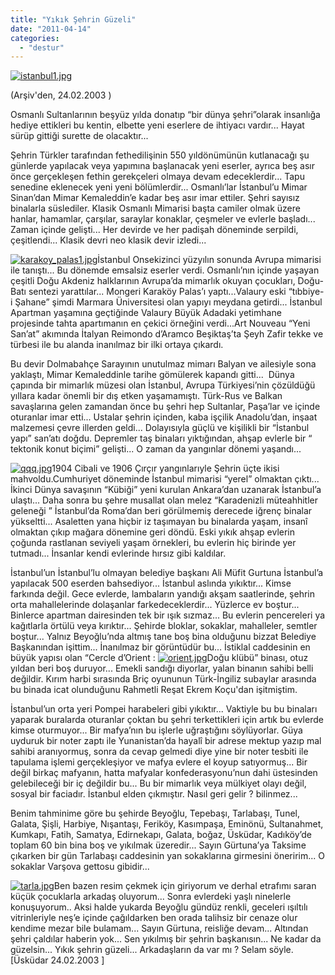 ```yaml
---
title: "Yıkık Şehrin Güzeli"
date: "2011-04-14"
categories: 
  - "destur"
---
```


[![istanbul1.jpg](/uploads/2011/04/istanbul1.jpg)](/uploads/2011/04/istanbul1.jpg "istanbul1.jpg")

(Arşiv'den, 24.02.2003 )

Osmanlı Sultanlarının beşyüz yılda donatıp “bir dünya şehri”olarak insanlığa hediye ettikleri bu kentin, elbette yeni eserlere de ihtiyacı vardır... Hayat sürüp gittiği surette de olacaktır...

Şehrin Türkler tarafından fethedilişinin 550 yıldönümünün kutlanacağı şu günlerde yapılacak veya yapımına başlanacak yeni eserler, ayrıca beş asır önce gerçekleşen fethin gerekçeleri olmaya devam edeceklerdir... Tapu senedine eklenecek yeni yeni bölümlerdir... Osmanlı’lar İstanbul’u Mimar Sinan’dan Mimar Kemaleddin’e kadar beş asır imar ettiler. Şehri sayısız binalarla süslediler. Klasik Osmanlı Mimarisi başta camiler olmak üzere hanlar, hamamlar, çarşılar, saraylar konaklar, çeşmeler ve evlerle başladı... Zaman içinde gelişti... Her devirde ve her padişah döneminde serpildi, çeşitlendi... Klasik devri neo klasik devir izledi...

[![karakoy_palas1.jpg](/uploads/2011/04/karakoy_palas1.jpg)](/uploads/2011/04/karakoy_palas1.jpg "karakoy_palas1.jpg")İstanbul Onsekizinci yüzyılın sonunda Avrupa mimarisi ile tanıştı... Bu dönemde emsalsiz eserler verdi. Osmanlı’nın içinde yaşayan çeşitli Doğu Akdeniz halklarının Avrupa’da mimarlık okuyan çocukları, Doğu-Batı sentezi yarattılar... Mongeri Karaköy Palas’ı yaptı...Valaury eski “tıbbiye-i Şahane” şimdi Marmara Üniversitesi olan yapıyı meydana getirdi... İstanbul Apartman yaşamına geçtiğinde Valaury Büyük Adadaki yetimhane projesinde tahta apartımanın en çekici örneğini verdi...Art Nouveau “Yeni San’at” akımında İtalyan Reimondo d’Aramco Beşiktaş’ta Şeyh Zafir tekke ve türbesi ile bu alanda inanılmaz bir ilki ortaya çıkardı.

Bu devir Dolmabahçe Sarayının unutulmaz mimarı Balyan ve ailesiyle sona yaklaştı, Mimar Kemaleddinle tarihe gömülerek kapandı gitti...  Dünya çapında bir mimarlık müzesi olan İstanbul, Avrupa Türkiyesi’nin çözüldüğü yıllara kadar önemli bir dış etken yaşamamıştı. Türk-Rus ve Balkan savaşlarına gelen zamandan önce bu şehri hep Sultanlar, Paşa’lar ve içinde oturanlar imar etti... Ustalar şehrin içinden, kaba işçilik Anadolu’dan, inşaat malzemesi çevre illerden geldi... Dolayısıyla güçlü ve kişilikli bir “İstanbul yapı” san’atı doğdu. Depremler taş binaları yıktığından, ahşap evlerle bir “ tektonik konut biçimi” gelişti... O zaman da yangınlar dönemi yaşandı...

[![qqq.jpg](/uploads/2011/04/qqq.jpg)](/uploads/2011/04/qqq.jpg "qqq.jpg")1904 Cibali ve 1906 Çırçır yangınlarıyle Şehrin üçte ikisi mahvoldu.Cumhuriyet döneminde İstanbul mimarisi “yerel” olmaktan çıktı... İkinci Dünya savaşının “Kübiği” yeni kurulan Ankara’dan uzanarak İstanbul’a ulaştı... Daha sonra bu şehre musallat olan melez “Karadenizli müteahhitler geleneği ” İstanbul’da Roma’dan beri görülmemiş derecede iğrenç binalar yükseltti... Asaletten yana hiçbir iz taşımayan bu binalarda yaşam, insanî olmaktan çıkıp mağara dönemine geri döndü. Eski yıkık ahşap evlerin çoğunda rastlanan seviyeli yaşam örnekleri, bu evlerin hiç birinde yer tutmadı... İnsanlar kendi evlerinde hırsız gibi kaldılar.

İstanbul’un İstanbul’lu olmayan belediye başkanı Ali Müfit Gurtuna İstanbul’a yapılacak 500 eserden bahsediyor... İstanbul aslında yıkıktır... Kimse farkında değil. Gece evlerde, lambaların yandığı akşam saatlerinde, şehrin orta mahallelerinde dolaşanlar farkedeceklerdir... Yüzlerce ev boştur... Binlerce apartman dairesinden tek bir ışık sızmaz... Bu evlerin pencereleri ya kağıtlarla örtülü veya kırıktır... Şehirde bloklar, sokaklar, mahalleler, semtler boştur... Yalnız Beyoğlu’nda altmış tane boş bina olduğunu bizzat Belediye Başkanından işittim... İnanılmaz bir görüntüdür bu... İstiklal caddesinin en büyük yapısı olan “Cercle d’Orient : [![orient.jpg](/uploads/2011/04/orient.jpg)](/uploads/2011/04/orient.jpg "orient.jpg")Doğu klübü” binası, otuz yıldan beri boş duruyor... Emekli sandığı diyorlar, yalan binanın sahibi belli değildir. Kırım harbi sırasında Briç oyununun Türk-İngiliz subaylar arasında bu binada icat olunduğunu Rahmetli Reşat Ekrem Koçu'dan işitmiştim.

İstanbul’un orta yeri Pompei harabeleri gibi yıkıktır... Vaktiyle bu bu binaları yaparak buralarda oturanlar çoktan bu şehri terkettikleri için artık bu evlerde kimse oturmuyor... Bir mafya’nın bu işlerle uğraştığını söylüyorlar. Güya uyduruk bir noter zaptı ile Yunanistan’da hayalî bir adrese mektup yazıp mal sahibi aranıyormuş, sonra da cevap gelmedi diye yine bir noter tesbiti ile tapulama işlemi gerçekleşiyor ve mafya evlere el koyup satıyormuş... Bir değil birkaç mafyanın, hatta mafyalar konfederasyonu’nun dahi üstesinden gelebileceği bir iç değildir bu... Bu bir mimarlık veya mülkiyet olayı değil, sosyal bir faciadır. İstanbul elden çıkmıştır. Nasıl geri gelir ? bilinmez...

Benim tahminime göre bu şehirde Beyoğlu, Tepebaşı, Tarlabaşı, Tunel, Galata, Şişli, Harbiye, Nışantaşı, Feriköy, Kasımpaşa, Eminönü, Sultanahmet, Kumkapı, Fatih, Samatya, Edirnekapı, Galata, boğaz, Üsküdar, Kadıköy’de toplam 60 bin bina boş ve yıkılmak üzeredir... Sayın Gürtuna’ya Taksime çıkarken bir gün Tarlabaşı caddesinin yan sokaklarına girmesini öneririm... O sokaklar Varşova gettosu gibidir...

[![tarla.jpg](/uploads/2011/04/tarla.jpg)](/uploads/2011/04/tarla.jpg "tarla.jpg")Ben bazen resim çekmek için giriyorum ve derhal etrafımı saran küçük çocuklarla arkadaş oluyorum... Sonra evlerdeki yaşlı ninelerle konuşuyorum.. Aksi halde yukarda Beyoğlu gündüz renkli, geceleri ışıltılı vitrinleriyle neş’e içinde çağıldarken ben orada talihsiz bir cenaze olur kendime mezar bile bulamam... Sayın Gürtuna, reisliğe devam... Altından şehri çaldılar haberin yok... Sen yıkılmış bir şehrin başkanısın... Ne kadar da güzelsin... Yıkık şehrin güzeli... Arkadaşların da var mı ? Selam söyle. \[Üsküdar 24.02.2003 \]
